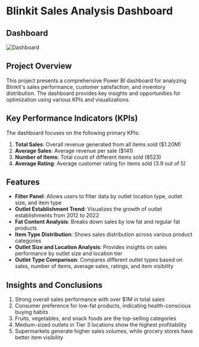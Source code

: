 # Blinkit Sales Analysis Dashboard

## Dashboard
![Dashboard](https://github.com/user-attachments/assets/3ac439eb-9322-46d7-b911-56653da3dcb1)

## Project Overview

This project presents a comprehensive Power BI dashboard for analyzing Blinkit's sales performance, customer satisfaction, and inventory distribution. The dashboard provides key insights and opportunities for optimization using various KPIs and visualizations.

## Key Performance Indicators (KPIs)

The dashboard focuses on the following primary KPIs:

1. **Total Sales**: Overall revenue generated from all items sold ($1.20M)
2. **Average Sales**: Average revenue per sale ($141)
3. **Number of Items**: Total count of different items sold (8523)
4. **Average Rating**: Average customer rating for items sold (3.9 out of 5)

## Features

- **Filter Panel**: Allows users to filter data by outlet location type, outlet size, and item type
- **Outlet Establishment Trend**: Visualizes the growth of outlet establishments from 2012 to 2022
- **Fat Content Analysis**: Breaks down sales by low fat and regular fat products
- **Item Type Distribution**: Shows sales distribution across various product categories
- **Outlet Size and Location Analysis**: Provides insights on sales performance by outlet size and location tier
- **Outlet Type Comparison**: Compares different outlet types based on sales, number of items, average sales, ratings, and item visibility

## Insights and Conclusions

1. Strong overall sales performance with over $1M in total sales
2. Consumer preference for low-fat products, indicating health-conscious buying habits
3. Fruits, vegetables, and snack foods are the top-selling categories
4. Medium-sized outlets in Tier 3 locations show the highest profitability
5. Supermarkets generate higher sales volumes, while grocery stores have better item visibility
